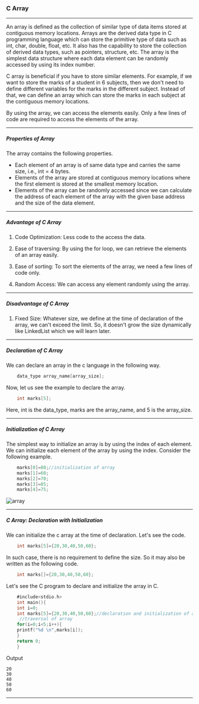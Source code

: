 ### C Array

------

An array is defined as the collection of similar type of data items stored at contiguous memory locations. Arrays are the derived data type in C programming language which can store the primitive type of data such as int, char, double, float, etc. It also has the capability to store the collection of derived data types, such as pointers, structure, etc. The array is the simplest data structure where each data element can be randomly accessed by using its index number.

C array is beneficial if you have to store similar elements. For example, if we want to store the marks of a student in 6 subjects, then we don't need to define different variables for the marks in the different subject. Instead of that, we can define an array which can store the marks in each subject at the contiguous memory locations.

By using the array, we can access the elements easily. Only a few lines of code are required to access the elements of the array.

-------

##### Properties of Array

The array contains the following properties.

   - Each element of an array is of same data type and carries the same size, i.e., int = 4 bytes.
   - Elements of the array are stored at contiguous memory locations where the first element is stored at the smallest memory location.
   - Elements of the array can be randomly accessed since we can calculate the address of each element of the array with the given base address and the size of the data element.
   
-----

##### Advantage of C Array

1) Code Optimization: Less code to the access the data.

2) Ease of traversing: By using the for loop, we can retrieve the elements of an array easily.

3) Ease of sorting: To sort the elements of the array, we need a few lines of code only.

4) Random Access: We can access any element randomly using the array.

-----------

##### Disadvantage of C Array

1) Fixed Size: Whatever size, we define at the time of declaration of the array, we can't exceed the limit. So, it doesn't grow the size dynamically like LinkedList which we will learn later.

-----------

##### Declaration of C Array

We can declare an array in the c language in the following way.
```objectivec
    data_type array_name[array_size];  
```
Now, let us see the example to declare the array.
```objectivec
    int marks[5];  
```
Here, int is the data_type, marks are the array_name, and 5 is the array_size.


--------

##### Initialization of C Array

The simplest way to initialize an array is by using the index of each element. We can initialize each element of the array by using the index. Consider the following example.
```objectivec
    marks[0]=80;//initialization of array  
    marks[1]=60;  
    marks[2]=70;  
    marks[3]=85;  
    marks[4]=75;
```

![array](https://static.javatpoint.com/cpages/images/arrayinitialization.png)  

------

##### C Array: Declaration with Initialization

We can initialize the c array at the time of declaration. Let's see the code.
```objectivec
    int marks[5]={20,30,40,50,60};  
```
In such case, there is no requirement to define the size. So it may also be written as the following code.
```objectivec
    int marks[]={20,30,40,50,60};  
```
Let's see the C program to declare and initialize the array in C.
```objectivec
    #include<stdio.h>  
    int main(){      
    int i=0;    
    int marks[5]={20,30,40,50,60};//declaration and initialization of array    
     //traversal of array    
    for(i=0;i<5;i++){      
    printf("%d \n",marks[i]);    
    }    
    return 0;  
    }    
```
Output
```
20
30
40
50
60
```

------